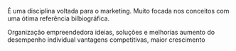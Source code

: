 É uma disciplina voltada para o marketing. Muito focada nos conceitos com uma ótima referência bilbiográfica.

Organização empreendedora
ideias, soluções e melhorias
aumento do desempenho individual
vantagens competitivas, maior crescimento